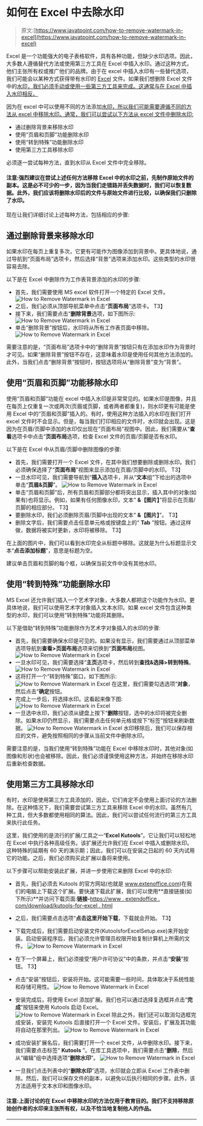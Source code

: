 # 如何在 Excel 中去除水印

> 原文:[https://www.javatpoint.com/how-to-remove-watermark-in-excel](https://www.javatpoint.com/how-to-remove-watermark-in-excel)

Excel 是一个功能强大的电子表格软件，具有各种功能，但缺少水印选项。因此，大多数人遵循替代方法或使用第三方工具在 Excel 中插入水印。通过这种方式，他们主张所有权或推广他们的品牌。由于在 excel 中插入水印有一些替代选项，我们可能会以某种方式获得带有水印的 [Excel](https://www.javatpoint.com/excel-tutorial) 文件。如果我们想删除 Excel 文件中的[水印，我们必须手动或使用一些第三方工具来完成。这通常与在 Excel 中插入水印相反。](how-to-add-watermark-in-excel)

因为在 excel 中可以使用不同的方法添加[水印，所以我们可能需要遵循不同的方法从 excel 中移除水印。通常，我们可以尝试以下方法从 excel 文件中删除水印:](https://www.javatpoint.com/watermark-in-excel)

*   通过删除背景来移除水印
*   使用“页眉和页脚”功能删除水印
*   使用“转到特殊”功能删除水印
*   使用第三方工具移除水印

必须逐一尝试每种方法，直到水印从 Excel 文件中完全移除。

#### 注意:强烈建议在尝试上述任何方法移除 Excel 中的水印之前，先制作原始文件的副本。这是必不可少的一步，因为当我们走错路并丢失数据时，我们可以恢复数据。此外，我们应该将删除水印后的文件与原始文件进行比较，以确保我们只删除了水印。

现在让我们详细讨论上述每种方法，包括相应的步骤:

## 通过删除背景来移除水印

如果水印在每页上重复多次，它更有可能作为图像添加到背景中。更具体地说，通过导航到“页面布局”选项卡，然后选择“背景”选项来添加水印。这些类型的水印很容易去除。

以下是在 Excel 中删除作为工作表背景添加的水印的步骤:

*   首先，我们需要使用 MS excel 软件打开一个特定的 Excel 文件。
    ![How to Remove Watermark in Excel](img/e34792e74af86778430e0b6f7815faa3.png)
*   之后，我们必须从顶部导航菜单中点击“**页面布局**”选项卡。
    T3】
*   接下来，我们需要点击“**删除背景**选项，如下图所示:
    ![How to Remove Watermark in Excel](img/a4b41be43c2d587201844975f329ee6c.png)
*   单击“删除背景”按钮后，水印将从所有工作表页面中移除。
    ![How to Remove Watermark in Excel](img/bf3f3d0278d50259a7dc5de22f633802.png)

需要注意的是，“页面布局”选项卡中的“删除背景”按钮只有在添加水印作为背景时才可见。如果“删除背景”按钮不存在，这意味着水印是使用任何其他方法添加的。此外，当我们点击“删除背景”按钮时，按钮选项将从“删除背景”变为“背景”。

## 使用“页眉和页脚”功能移除水印

使用“页眉和页脚”功能在 excel 中插入水印是非常常见的。如果水印是图像，并且在每页上仅重复一次或两次(页眉或页脚，或者两者都重复)，则水印更有可能是使用 Excel 中的“页眉和页脚”插入的。有时，使用这种方法插入的水印在我们打开 excel 文件时不会显示。但是，每当我们打印相应的文件时，水印就会出现。这是因为在页眉/页脚中添加的水印仅出现在“页面布局”视图中。因此，我们需要从“**查看**选项卡中点击“**页面布局**选项，检查 Excel 文件的页眉/页脚是否有水印。

以下是在 Excel 中从页眉/页脚中删除图像的步骤:

*   首先，我们需要打开一个 Excel 文件，在其中我们想要删除或删除水印。我们必须确保选择了“**页面布局**”视图来显示添加在页眉/页脚中的水印。
    T3】
*   一旦水印可见，我们需要导航到“**插入**选项卡，并从“**文本**组”下给出的选项中单击“**页眉&页脚**”。
    ![How to Remove Watermark in Excel](img/713bf3437105c6084dab0dda96885d59.png)
*   单击“页眉和页脚”后，所有页眉和页脚部分都将突出显示，插入其中的对象(如果有)也将显示。例如，如果有任何图像水印，文本“ **&【图片】**”将显示在页眉/页脚的相应部分。
    T3】
*   要删除水印，我们必须删除页眉/页脚中出现的文本“ **&【图片】**”。
    T3】
*   删除文字后，我们需要点击任意单元格或按键盘上的“ **Tab** ”按钮。通过这样做，数据将被实时更新，水印将被移除。
    T3】

在上面的图片中，我们可以看到水印完全从标题中移除。这就是为什么标题显示文本“**点击添加标题**”，意思是标题为空。

建议单击页眉和页脚的每个框，以确保当前文件中没有其他水印。

## 使用“转到特殊”功能删除水印

MS Excel 还允许我们插入一个艺术字对象，大多数人都把这个功能作为水印。更具体地说，我们可以使用艺术字对象插入文本水印。如果 excel 文件包含这种类型的水印，我们可以使用“转到特殊”功能将其删除。

以下是借助“转到特殊”功能删除作为艺术字对象插入的水印的步骤:

*   首先，我们需要确保水印是可见的。如果没有显示，我们需要通过从顶部菜单选项导航到**查看>页面布局**选项来切换到“**页面布局**视图。
    ![How to Remove Watermark in Excel](img/9e93a35a17bfaae55db2cafefe4e14ac.png)
*   一旦水印可见，我们需要选择“**主页**选项卡，然后转到**查找&选择>转到特殊**。
    ![How to Remove Watermark in Excel](img/39bdf197904a10f80d197af02ece5a59.png)
*   这将打开一个“转到特殊”窗口，如下图所示:
    ![How to Remove Watermark in Excel](img/c89ebdb957110b02ca737c2fdf1260e3.png)
    在这里，我们需要勾选选项“**对象**，然后点击“**确定**按钮。
*   完成上一步后，将选择水印。这看起来像下图:
    ![How to Remove Watermark in Excel](img/964ebb3ad19e5db1915804af47e4a02d.png)
*   一旦选中水印，我们必须从键盘上按下“**删除**按钮，选中的水印将被完全删除。如果水印仍然显示，我们需要点击任何单元格或按下“标签”按钮来刷新数据。
    ![How to Remove Watermark in Excel](img/14937b113bdc6f8b88ff1925f1b80470.png)
    水印移除后，我们可以保存相应的文件，避免按照相同的步骤从当前文件中删除水印。

需要注意的是，当我们使用“转到特殊”功能在 Excel 中移除水印时，其他对象(如图像和形状)也会被移除。因此，我们必须谨慎使用这种方法，并始终在移除水印后重新检查数据。

## 使用第三方工具移除水印

有时，水印是使用第三方工具添加的，因此，它们肯定不会使用上面讨论的方法删除。在这种情况下，我们需要尝试第三方工具来移除 Excel 中的水印。虽然有几种工具，但大多数都使用相同的算法。因此，我们可以尝试任何流行的第三方工具来执行此任务。

这里，我们使用的是流行的扩展/工具之一“**Excel Kutools**”。它让我们可以轻松地在 Excel 中执行各种高级任务。该扩展还允许我们在 Excel 中插入或删除水印。这种特殊的延期有 60 天的演示期；因此，我们可以在安装之日起的 60 天内试用它的功能。之后，我们必须购买此扩展以备将来使用。

以下步骤可以帮助安装此扩展，并进一步使用它来删除 Excel 中的水印:

*   首先，我们必须去 Kutools 的官方网站(也就是 www.extenoffice.com)在我们的电脑上下载这个扩展。要快速下载此扩展，我们可以使用**直接链接(如下所示)**并访问下载页面:**链接-**[https://www . extendoffice . com/download/kutools-for-excel . html](https://www.extendoffice.com/download/kutools-for-excel.html)
*   之后，我们需要点击选项“**点击这里开始下载**，下载就会开始。
    T3】
*   下载完成后，我们需要启动安装文件(KutoolsforExcelSetup.exe)来开始安装。启动安装程序后，我们必须允许管理员权限开始复制计算机上所需的文件。
    ![How to Remove Watermark in Excel](img/555aab745ba497dffc5e03f9a79bae15.png)
*   在下一个屏幕上，我们必须接受“用户许可协议”中的条款，并点击“**安装**”按钮。
    T3】
*   点击“安装”按钮后，安装将开始。这可能需要一些时间，具体取决于系统性能和存储可用性。
    ![How to Remove Watermark in Excel](img/2919291d1996f3fa04052e6df7b78465.png)
*   安装完成后，将使用 Excel 添加扩展。我们也可以通过选择复选框并点击“**完成**”按钮来使用 Kutools 启动 Excel。
    ![How to Remove Watermark in Excel](img/60bf2f9a7004341be4992b1458eea6b3.png)
    除此之外，我们还可以取消勾选框完成安装，安装完 Kutools 后直接打开一个 Excel 文件。安装后，扩展及其功能将自动在那里列出。
    ![How to Remove Watermark in Excel](img/de6c465803137a02cb007a6553218417.png)
*   成功安装扩展名后，我们需要打开一个 excel 文件，从中删除水印。接下来，我们需要点击标签“ **Kutools** ”。在库工具选项中，我们需要点击“**删除**，然后从“编辑”组中选择选项“**删除水印**”。
    ![How to Remove Watermark in Excel](img/10b1e6b9b91d2120ccf6046f3788d3e5.png)

*   一旦我们点击列表中的“**删除水印**”选项，水印就会立即从 Excel 工作表中删除。然后，我们可以保存文件的副本，以避免以后执行相同的步骤。此外，该方法适用于文本水印和图像水印。

#### 注意:上面讨论的在 Excel 中移除水印的方法仅用于教育目的。我们不支持移除原始创作者的水印来主张所有权，以及不恰当地复制他人的作品。

* * *